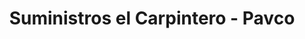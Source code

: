 ---
title: "Suministros el Carpintero - Pavco"
url: /chia/suministros-el-carpintero-pavco/
shop: hardware
---